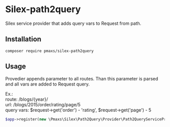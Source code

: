 # Silex-path2query

Silex service provider that adds query vars to Request from path.

Installation
------------

    composer require pmaxs/silex-path2query

Usage
-----

Provedier appends parameter to all routes. Than this parameter is parsed and all vars are added to Request query.

Ex.:  
route: /blogs/{year}/  
url: /blogs/2015/order/rating/page/5  
query vars: $request->get('order') - 'rating', $request->get('page') - 5  


```php
$app->register(new \Pmaxs\Silex\Path2Query\Provider\Path2QueryServiceProvider(), []);
```
